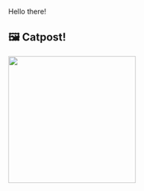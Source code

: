 Hello there!



## 🖼️ Catpost!

<sub>
    <img src="https://cdn2.thecatapi.com/images/Y50LcnAAt.png" height="256">
</sub>

